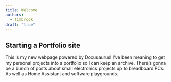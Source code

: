 ```yaml
---
title: Welcome
authors:
  - timbrook
draft: "true"
---
```

## Starting a Portfolio site
This is my new webpage powered by Docusaurus! I've been meaning to get my personal projects into a portfolio so I can keep an archive. There’s gonna be a bunch of posts about small electronics projects up to breadboard PCs. As well as Home Assistant and software playgrounds.

<!-- truncate -->

